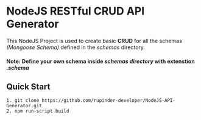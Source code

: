 # NodeJS RESTful CRUD API Generator

This NodeJS Project is used to create basic **CRUD** for all the schemas *(Mongoose Schema)* defined in the *schemas* directory.

#### Note: Define your own schema inside *schemas directory* with extenstion *.schema*


## Quick Start
```
1. git clone https://github.com/rupinder-developer/NodeJS-API-Generator.git
2. npm run-script build
```
